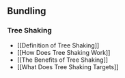 ## Bundling

### Tree Shaking

* [[Definition of Tree Shaking]]
* [[How Does Tree Shaking Work]]
* [[The Benefits of Tree Shaking]]
* [[What Does Tree Shaking Targets]]